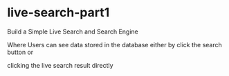 # live-search-part1 

Build a Simple Live Search and Search Engine 

Where Users can see data stored in the database either by click the search button or

clicking the live search result directly
